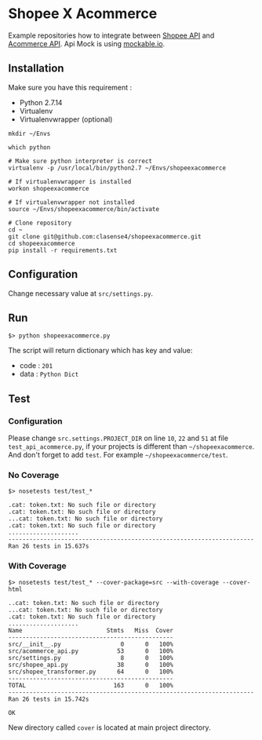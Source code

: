 # Shopee X Acommerce

Example repositories how to integrate between [Shopee API](https://partner.shopeemobile.com) and [Acommerce API](https://acommerce.atlassian.net/wiki/spaces/PA/pages).
Api Mock is using [mockable.io](https://www.mockable.io/).

## Installation

Make sure you have this requirement :

- Python 2.7.14
- Virtualenv
- Virtualenvwrapper (optional)

```shell
mkdir ~/Envs

which python

# Make sure python interpreter is correct
virtualenv -p /usr/local/bin/python2.7 ~/Envs/shopeexacommerce

# If virtualenvwrapper is installed
workon shopeexacommerce

# If virtualenvwrapper not installed
source ~/Envs/shopeexacommerce/bin/activate

# Clone repository
cd ~
git clone git@github.com:clasense4/shopeexacommerce.git
cd shopeexacommerce
pip install -r requirements.txt
```

## Configuration

Change necessary value at `src/settings.py`.

## Run

```
$> python shopeexacommerce.py
```
The script will return dictionary which has key and value:
- code : `201`
- data : `Python Dict`

## Test

### Configuration

Please change `src.settings.PROJECT_DIR` on line `10`, `22` and `51` at file `test_api_acommerce.py`,
if your projects is different than `~/shopeexacommerce`. And don't forget to add `test`. For example
`~/shopeexacommerce/test`.

### No Coverage

```
$> nosetests test/test_*

.cat: token.txt: No such file or directory
.cat: token.txt: No such file or directory
...cat: token.txt: No such file or directory
.cat: token.txt: No such file or directory
....................
----------------------------------------------------------------------
Ran 26 tests in 15.637s
```

### With Coverage

```
$> nosetests test/test_* --cover-package=src --with-coverage --cover-html

..cat: token.txt: No such file or directory
...cat: token.txt: No such file or directory
.cat: token.txt: No such file or directory
....................
Name                        Stmts   Miss  Cover
-----------------------------------------------
src/__init__.py                 0      0   100%
src/acommerce_api.py           53      0   100%
src/settings.py                 8      0   100%
src/shopee_api.py              38      0   100%
src/shopee_transformer.py      64      0   100%
-----------------------------------------------
TOTAL                         163      0   100%
----------------------------------------------------------------------
Ran 26 tests in 15.742s

OK
```

New directory called `cover` is located at main project directory.